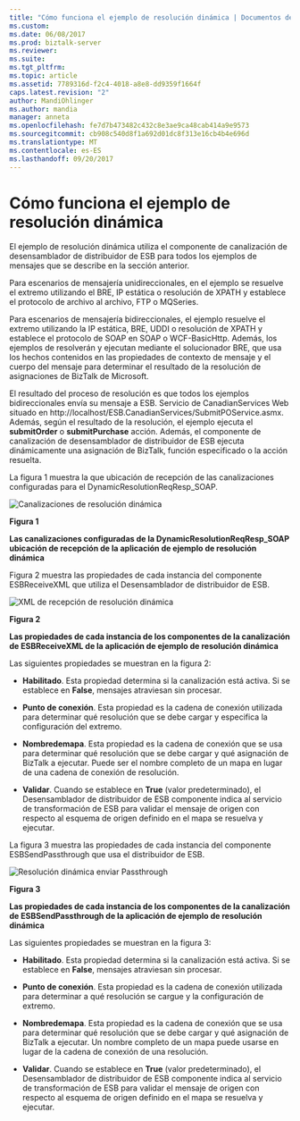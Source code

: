 ```yaml
---
title: "Cómo funciona el ejemplo de resolución dinámica | Documentos de Microsoft"
ms.custom: 
ms.date: 06/08/2017
ms.prod: biztalk-server
ms.reviewer: 
ms.suite: 
ms.tgt_pltfrm: 
ms.topic: article
ms.assetid: 7789316d-f2c4-4018-a8e8-dd9359f1664f
caps.latest.revision: "2"
author: MandiOhlinger
ms.author: mandia
manager: anneta
ms.openlocfilehash: fe7d7b473482c432c8e3ae9ca48cab414a9e9573
ms.sourcegitcommit: cb908c540d8f1a692d01dc8f313e16cb4b4e696d
ms.translationtype: MT
ms.contentlocale: es-ES
ms.lasthandoff: 09/20/2017
---
```

# <a name="how-the-dynamic-resolution-sample-works"></a>Cómo funciona el ejemplo de resolución dinámica
El ejemplo de resolución dinámica utiliza el componente de canalización de desensamblador de distribuidor de ESB para todos los ejemplos de mensajes que se describe en la sección anterior.  
  
 Para escenarios de mensajería unidireccionales, en el ejemplo se resuelve el extremo utilizando el BRE, IP estática o resolución de XPATH y establece el protocolo de archivo al archivo, FTP o MQSeries.  
  
 Para escenarios de mensajería bidireccionales, el ejemplo resuelve el extremo utilizando la IP estática, BRE, UDDI o resolución de XPATH y establece el protocolo de SOAP en SOAP o WCF-BasicHttp. Además, los ejemplos de resolverán y ejecutan mediante el solucionador BRE, que usa los hechos contenidos en las propiedades de contexto de mensaje y el cuerpo del mensaje para determinar el resultado de la resolución de asignaciones de BizTalk de Microsoft.  
  
 El resultado del proceso de resolución es que todos los ejemplos bidireccionales envía su mensaje a ESB. Servicio de CanadianServices Web situado en http://localhost/ESB.CanadianServices/SubmitPOService.asmx. Además, según el resultado de la resolución, el ejemplo ejecuta el **submitOrder** o **submitPurchase** acción. Además, el componente de canalización de desensamblador de distribuidor de ESB ejecuta dinámicamente una asignación de BizTalk, función especificado o la acción resuelta.  
  
 La figura 1 muestra la que ubicación de recepción de las canalizaciones configuradas para el DynamicResolutionReqResp_SOAP.  
  
 ![Canalizaciones de resolución dinámica](../esb-toolkit/media/ch6-dynamicresolutionpipelines.gif "Ch6-DynamicResolutionPipelines")  
  
 **Figura 1**  
  
 **Las canalizaciones configuradas de la DynamicResolutionReqResp_SOAP ubicación de recepción de la aplicación de ejemplo de resolución dinámica**  
  
 Figura 2 muestra las propiedades de cada instancia del componente ESBReceiveXML que utiliza el Desensamblador de distribuidor de ESB.  
  
 ![XML de recepción de resolución dinámica](../esb-toolkit/media/ch6-dynamicresolutionreceivexml.gif "Ch6-DynamicResolutionReceiveXML")  
  
 **Figura 2**  
  
 **Las propiedades de cada instancia de los componentes de la canalización de ESBReceiveXML de la aplicación de ejemplo de resolución dinámica**  
  
 Las siguientes propiedades se muestran en la figura 2:  
  
-   **Habilitado**. Esta propiedad determina si la canalización está activa. Si se establece en **False**, mensajes atraviesan sin procesar.  
  
-   **Punto de conexión**. Esta propiedad es la cadena de conexión utilizada para determinar qué resolución que se debe cargar y especifica la configuración del extremo.  
  
-   **Nombredemapa**. Esta propiedad es la cadena de conexión que se usa para determinar qué resolución que se debe cargar y qué asignación de BizTalk a ejecutar. Puede ser el nombre completo de un mapa en lugar de una cadena de conexión de resolución.  
  
-   **Validar**. Cuando se establece en **True** (valor predeterminado), el Desensamblador de distribuidor de ESB componente indica al servicio de transformación de ESB para validar el mensaje de origen con respecto al esquema de origen definido en el mapa se resuelva y ejecutar.  
  
 La figura 3 muestra las propiedades de cada instancia del componente ESBSendPassthrough que usa el distribuidor de ESB.  
  
 ![Resolución dinámica enviar Passthrough](../esb-toolkit/media/ch6-dynamicresolutionsendpassthrough.gif "Ch6-DynamicResolutionSendPassthrough")  
  
 **Figura 3**  
  
 **Las propiedades de cada instancia de los componentes de la canalización de ESBSendPassthrough de la aplicación de ejemplo de resolución dinámica**  
  
 Las siguientes propiedades se muestran en la figura 3:  
  
-   **Habilitado**. Esta propiedad determina si la canalización está activa. Si se establece en **False**, mensajes atraviesan sin procesar.  
  
-   **Punto de conexión**. Esta propiedad es la cadena de conexión utilizada para determinar a qué resolución se cargue y la configuración de extremo.  
  
-   **Nombredemapa**. Esta propiedad es la cadena de conexión que se usa para determinar qué resolución que se debe cargar y qué asignación de BizTalk a ejecutar. Un nombre completo de un mapa puede usarse en lugar de la cadena de conexión de una resolución.  
  
-   **Validar**. Cuando se establece en **True** (valor predeterminado), el Desensamblador de distribuidor de ESB componente indica al servicio de transformación de ESB para validar el mensaje de origen con respecto al esquema de origen definido en el mapa se resuelva y ejecutar.
